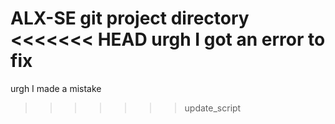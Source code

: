 ALX-SE git project directory
<<<<<<< HEAD
urgh I got an error to fix
=======
urgh I made a mistake
>>>>>>> update_script
